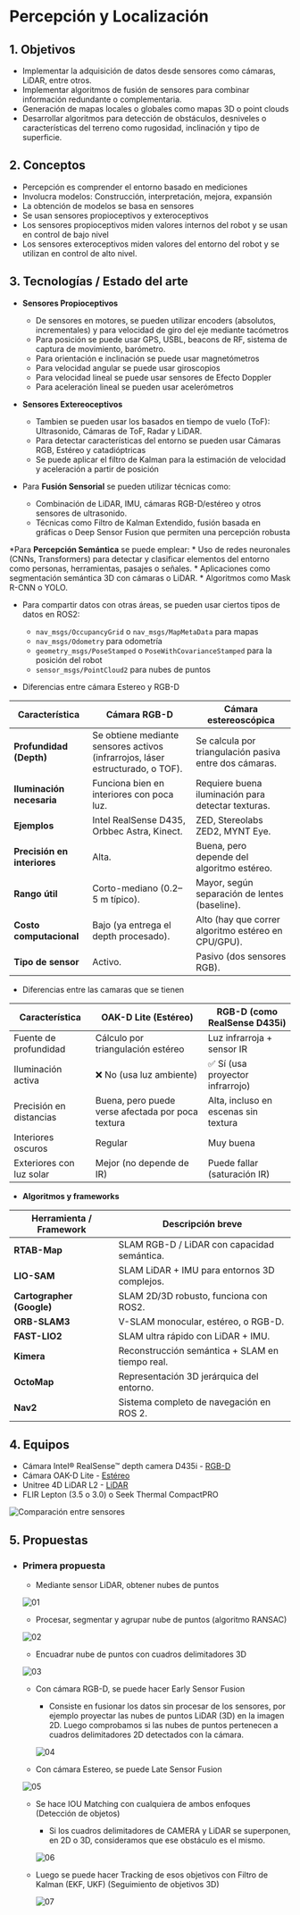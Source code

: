 # Percepción y Localización

## 1. Objetivos
* Implementar la adquisición de datos desde sensores como cámaras, LiDAR, entre otros.
* Implementar algoritmos de fusión de sensores para combinar información redundante o complementaria.
* Generación de mapas locales o globales como mapas 3D o point clouds
* Desarrollar algoritmos para detección de obstáculos, desniveles o
características del terreno como rugosidad, inclinación y tipo de superficie.

## 2. Conceptos
* Percepción es comprender el entorno basado en mediciones
* Involucra modelos: Construcción, interpretación, mejora, expansión
* La obtención de modelos se basa en sensores
* Se usan sensores propioceptivos y exteroceptivos
* Los sensores propioceptivos miden valores internos del robot y se usan en control de bajo nivel
* Los sensores exteroceptivos miden valores del entorno del robot y se utilizan en control de alto nivel.

## 3. Tecnologías / Estado del arte
* **Sensores Propioceptivos**
    * De sensores en motores, se pueden utilizar encoders (absolutos,
incrementales) y para velocidad de giro del eje mediante tacómetros
    * Para posición se puede usar GPS, USBL, beacons de RF, sistema de captura de movimiento, barómetro.
    * Para orientación e inclinación se puede usar magnetómetros
    * Para velocidad angular se puede usar giroscopios
    * Para velocidad lineal se puede usar sensores de Efecto Doppler
    * Para aceleración lineal se pueden usar acelerómetros

* **Sensores Extereoceptivos**
    * Tambien se pueden usar los basados en tiempo de vuelo (ToF): Ultrasonido, Cámaras de ToF, Radar y LiDAR.
    * Para detectar características del entorno se pueden usar Cámaras RGB, Estéreo y catadióptricas
    * Se puede aplicar el filtro de Kalman para la estimación de velocidad y aceleración a partir de posición

* Para **Fusión Sensorial** se pueden utilizar técnicas como:
    * Combinación de LiDAR, IMU, cámaras RGB-D/estéreo y otros sensores de ultrasonido.
    * Técnicas como Filtro de Kalman Extendido, fusión basada en gráficas o Deep Sensor Fusion que permiten una percepción robusta

*Para **Percepción Semántica** se puede emplear:
    * Uso de redes neuronales (CNNs, Transformers) para detectar y clasificar elementos del entorno como personas, herramientas, pasajes o señales.
    * Aplicaciones como segmentación semántica 3D con cámaras o LiDAR.
    * Algoritmos como Mask R-CNN o YOLO.

* Para compartir datos con otras áreas, se pueden usar ciertos tipos de datos en ROS2:
    * `nav_msgs/OccupancyGrid` o `nav_msgs/MapMetaData` para mapas
    * `nav_msgs/Odometry` para odometría
    * `geometry_msgs/PoseStamped` o `PoseWithCovarianceStamped` para la posición del robot
    * `sensor_msgs/PointCloud2` para nubes de puntos

* Diferencias entre cámara Estereo y RGB-D

| Característica              | **Cámara RGB-D**                                                               | **Cámara estereoscópica**                              |
| --------------------------- | ------------------------------------------------------------------------------ | ------------------------------------------------------ |
| **Profundidad (Depth)**     | Se obtiene mediante sensores activos (infrarrojos, láser estructurado, o TOF). | Se calcula por triangulación pasiva entre dos cámaras. |
| **Iluminación necesaria**   | Funciona bien en interiores con poca luz.                                      | Requiere buena iluminación para detectar texturas.     |
| **Ejemplos**                | Intel RealSense D435, Orbbec Astra, Kinect.                                    | ZED, Stereolabs ZED2, MYNT Eye.                        |
| **Precisión en interiores** | Alta.                                                                          | Buena, pero depende del algoritmo estéreo.             |
| **Rango útil**              | Corto-mediano (0.2–5 m típico).                                                | Mayor, según separación de lentes (baseline).          |
| **Costo computacional**     | Bajo (ya entrega el depth procesado).                                          | Alto (hay que correr algoritmo estéreo en CPU/GPU).    |
| **Tipo de sensor**          | Activo.                                                                        | Pasivo (dos sensores RGB).                             |

* Diferencias entre las camaras que se tienen

| Característica           | OAK-D Lite (Estéreo)                              | RGB-D (como RealSense D435i)         |
| ------------------------ | ------------------------------------------------- | ------------------------------------ |
| Fuente de profundidad    | Cálculo por triangulación estéreo                 | Luz infrarroja + sensor IR           |
| Iluminación activa       | ❌ No (usa luz ambiente)                           | ✅ Sí (usa proyector infrarrojo)      |
| Precisión en distancias  | Buena, pero puede verse afectada por poca textura | Alta, incluso en escenas sin textura |
| Interiores oscuros       | Regular                                           | Muy buena                            |
| Exteriores con luz solar | Mejor (no depende de IR)                          | Puede fallar (saturación IR)         |

* **Algoritmos y frameworks**

| Herramienta / Framework   | Descripción breve                               |
| ------------------------- | ----------------------------------------------- |
| **RTAB-Map**              | SLAM RGB-D / LiDAR con capacidad semántica.     |
| **LIO-SAM**               | SLAM LiDAR + IMU para entornos 3D complejos.    |
| **Cartographer (Google)** | SLAM 2D/3D robusto, funciona con ROS2.          |
| **ORB-SLAM3**             | V-SLAM monocular, estéreo, o RGB-D.             |
| **FAST-LIO2**             | SLAM ultra rápido con LiDAR + IMU.              |
| **Kimera**                | Reconstrucción semántica + SLAM en tiempo real. |
| **OctoMap**               | Representación 3D jerárquica del entorno.       |
| **Nav2**                  | Sistema completo de navegación en ROS 2.        |

## 4. Equipos
* Cámara Intel® RealSense™ depth camera D435i - [RGB-D](https://tiendamia.com/pe/producto?amz=B0752CTSGD)
* Cámara OAK-D Lite - [Estéreo](https://arteus.pe/products/ubiquiti-locom2-nanostation-airmax-locom2-cpe-hasta-150-mbps-frecuencia-2-ghz-2412-2462-mhz-con-antena-integrada-de-8-dbi?srsltid=AfmBOoo6EFRcyCYr_JQsBFI25YdWthLGxmDeiysaxI71t-NhPGL1tSmX)
* Unitree 4D LiDAR L2 - [LiDAR](https://mtlab.pe/producto/pantalla-nextion-discovery-2-4-2-8-3-5-hmi-tactil-resistivo/?srsltid=AfmBOori3gilh8l7x1lkFazwUiYRDs4wsNZnnPL4dXag-zkqk4xFQKcK)
* FLIR Lepton (3.5 o 3.0) o Seek Thermal CompactPRO

![Comparación entre sensores](/public/sensor_fusion_3.webp "Diferencias entre sensores")

## 5. Propuestas

* ### Primera propuesta
    *   Mediante sensor LiDAR, obtener nubes de puntos

    ![01](/public/img_percepcion/01.webp "01")
    
    *   Procesar, segmentar y agrupar nube de puntos (algoritmo RANSAC)

    ![02](/public/img_percepcion/02.webp "02")

    *   Encuadrar nube de puntos con cuadros delimitadores 3D

    ![03](/public/img_percepcion/03.webp "03")

    *   Con cámara RGB-D, se puede hacer Early Sensor Fusion
        *   Consiste en fusionar los datos sin procesar de los sensores, por ejemplo proyectar las nubes de puntos LiDAR (3D) en la imagen 2D. Luego comprobamos si las nubes de puntos pertenecen a cuadros delimitadores 2D detectados con la cámara.

        ![04](/public/img_percepcion/04.webp "04")

    *   Con cámara Estereo, se puede Late Sensor Fusion

    ![05](/public/img_percepcion/05.webp "05")

    *   Se hace IOU Matching con cualquiera de ambos enfoques (Detección de objetos)
        *   Si los cuadros delimitadores de CAMERA y LiDAR se superponen, en 2D o 3D, consideramos que ese obstáculo es el mismo.

        ![06](/public/img_percepcion/6.webp "06")

    *   Luego se puede hacer Tracking de esos objetivos con Filtro de Kalman (EKF, UKF) (Seguimiento de objetivos 3D)

        ![07](/public/img_percepcion/7.webp "07")

